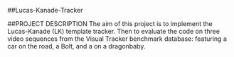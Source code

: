 ##Lucas-Kanade-Tracker

##PROJECT DESCRIPTION
The aim of this project is to implement the Lucas-Kanade (LK) template tracker. Then to evaluate the code on three video sequences from the Visual Tracker benchmark database: featuring a car on the road, a Bolt, and a  on a dragonbaby.



